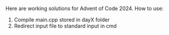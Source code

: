Here are working solutions for Advent of Code 2024.
How to use:
  1. Compile main.cpp stored in dayX folder
  2. Redirect input file to standard input in cmd
